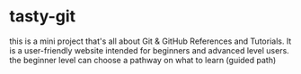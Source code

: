 # tasty-git
this is a mini project that's all about Git & GitHub References and Tutorials. It is a user-friendly website intended for beginners and advanced level users.
the beginner level can choose a pathway on what to learn (guided path)

